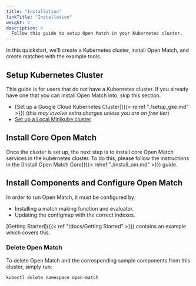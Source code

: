 ```yaml
---
title: "Installation"
linkTitle: "Installation"
weight: 2
description: >
  Follow this guide to setup Open Match in your Kubernetes cluster.
---
```


In this quickstart, we'll create a Kubernetes cluster, install Open Match, and create matches with the example tools.

## Setup Kubernetes Cluster

This guide is for users that do not have a Kubernetes cluster. If you already have one that you can install Open Match into, skip this section.

* [Set up a Google Cloud Kubernetes Cluster]({{< relref "./setup_gke.md" >}}) (*this may involve extra charges unless you are on free tier*)
* [Set up a Local Minikube cluster](https://kubernetes.io/docs/setup/minikube/)

## Install Core Open Match

Once the cluster is set up, the next step is to install core Open Match services in the kubernetes cluster. To do this, please follow the instructions in the
[Install Open Match Core]({{< relref "./install_om.md" >}}) guide.

## Install Components and Configure Open Match

In order to run Open Match, it must be configured by:

- Installing a match making function and evaluator.
- Updating the configmap with the correct indexes.

[Getting Started]({{< ref "/docs/Getting Started" >}}) contains an example which covers this.

### Delete Open Match

To delete Open Match and the corresponding sample components from this cluster, simply run:

```bash
kubectl delete namespace open-match
```
